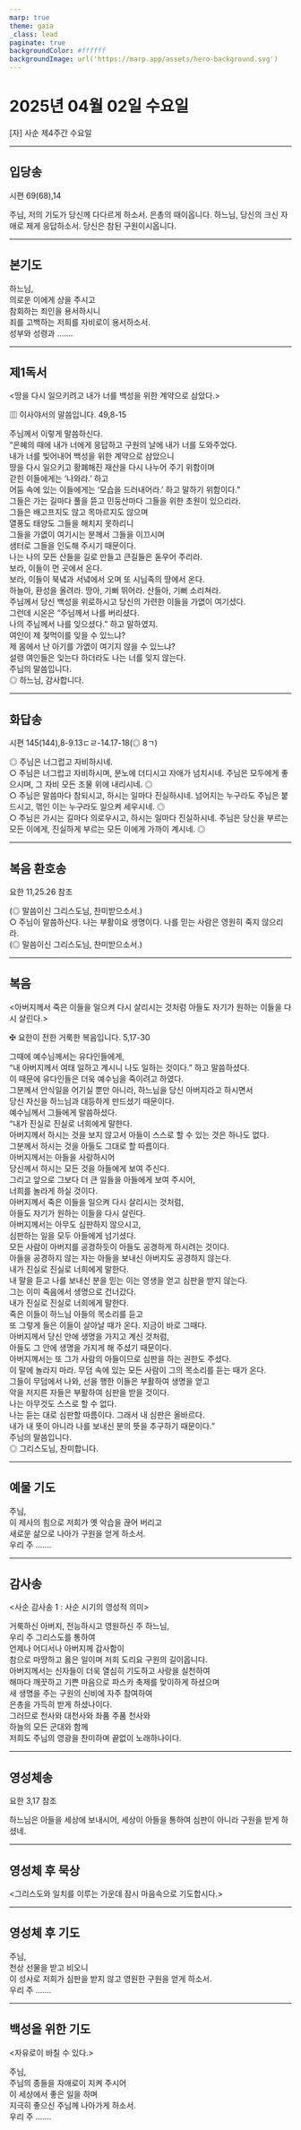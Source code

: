 ```yaml
---
marp: true
theme: gaia
_class: lead
paginate: true
backgroundColor: #ffffff
backgroundImage: url('https://marp.app/assets/hero-background.svg')
---
```


# 2025년 04월 02일 수요일

[자] 사순 제4주간 수요일  




---

## 입당송

시편 69(68),14

주님, 저의 기도가 당신께 다다르게 하소서. 은총의 때이옵니다. 하느님, 당신의 크신 자애로 제게 응답하소서. 당신은 참된 구원이시옵니다.  
  


---

## 본기도

하느님,  
의로운 이에게 상을 주시고  
참회하는 죄인을 용서하시니  
죄를 고백하는 저희를 자비로이 용서하소서.  
성부와 성령과 …….  
  


---

## 제1독서

<땅을 다시 일으키려고 내가 너를 백성을 위한 계약으로 삼았다.>

▥ 이사야서의 말씀입니다. 49,8-15

주님께서 이렇게 말씀하신다.  
“은혜의 때에 내가 너에게 응답하고 구원의 날에 내가 너를 도와주었다.  
내가 너를 빚어내어 백성을 위한 계약으로 삼았으니  
땅을 다시 일으키고 황폐해진 재산을 다시 나누어 주기 위함이며  
갇힌 이들에게는 ‘나와라.’ 하고  
어둠 속에 있는 이들에게는 ‘모습을 드러내어라.’ 하고 말하기 위함이다.”  
그들은 가는 길마다 풀을 뜯고 민둥산마다 그들을 위한 초원이 있으리라.  
그들은 배고프지도 않고 목마르지도 않으며  
열풍도 태양도 그들을 해치지 못하리니  
그들을 가엾이 여기시는 분께서 그들을 이끄시며  
샘터로 그들을 인도해 주시기 때문이다.  
나는 나의 모든 산들을 길로 만들고 큰길들은 돋우어 주리라.  
보라, 이들이 먼 곳에서 온다.  
보라, 이들이 북녘과 서녘에서 오며 또 시님족의 땅에서 온다.  
하늘아, 환성을 올려라. 땅아, 기뻐 뛰어라. 산들아, 기뻐 소리쳐라.  
주님께서 당신 백성을 위로하시고 당신의 가련한 이들을 가엾이 여기셨다.  
그런데 시온은 “주님께서 나를 버리셨다.  
나의 주님께서 나를 잊으셨다.” 하고 말하였지.  
여인이 제 젖먹이를 잊을 수 있느냐?  
제 몸에서 난 아기를 가엾이 여기지 않을 수 있느냐?  
설령 여인들은 잊는다 하더라도 나는 너를 잊지 않는다.  
주님의 말씀입니다.  
◎ 하느님, 감사합니다.  
  


---

## 화답송

시편 145(144),8-9.13ㄷㄹ-14.17-18(◎ 8ㄱ)

◎ 주님은 너그럽고 자비하시네.  
○ 주님은 너그럽고 자비하시며, 분노에 더디시고 자애가 넘치시네. 주님은 모두에게 좋으시며, 그 자비 모든 조물 위에 내리시네. ◎  
○ 주님은 말씀마다 참되시고, 하시는 일마다 진실하시네. 넘어지는 누구라도 주님은 붙드시고, 꺾인 이는 누구라도 일으켜 세우시네. ◎  
○ 주님은 가시는 길마다 의로우시고, 하시는 일마다 진실하시네. 주님은 당신을 부르는 모든 이에게, 진실하게 부르는 모든 이에게 가까이 계시네. ◎  
  


---

## 복음 환호송

요한 11,25.26 참조

(◎ 말씀이신 그리스도님, 찬미받으소서.)  
○ 주님이 말씀하신다. 나는 부활이요 생명이다. 나를 믿는 사람은 영원히 죽지 않으리라.  
(◎ 말씀이신 그리스도님, 찬미받으소서.)  
  


---

## 복음

<아버지께서 죽은 이들을 일으켜 다시 살리시는 것처럼 아들도 자기가 원하는 이들을 다시 살린다.>

✠ 요한이 전한 거룩한 복음입니다. 5,17-30

그때에 예수님께서는 유다인들에게,  
“내 아버지께서 여태 일하고 계시니 나도 일하는 것이다.” 하고 말씀하셨다.  
이 때문에 유다인들은 더욱 예수님을 죽이려고 하였다.  
그분께서 안식일을 어기실 뿐만 아니라, 하느님을 당신 아버지라고 하시면서  
당신 자신을 하느님과 대등하게 만드셨기 때문이다.  
예수님께서 그들에게 말씀하셨다.  
“내가 진실로 진실로 너희에게 말한다.  
아버지께서 하시는 것을 보지 않고서 아들이 스스로 할 수 있는 것은 하나도 없다.  
그분께서 하시는 것을 아들도 그대로 할 따름이다.  
아버지께서는 아들을 사랑하시어  
당신께서 하시는 모든 것을 아들에게 보여 주신다.  
그리고 앞으로 그보다 더 큰 일들을 아들에게 보여 주시어,  
너희를 놀라게 하실 것이다.  
아버지께서 죽은 이들을 일으켜 다시 살리시는 것처럼,  
아들도 자기가 원하는 이들을 다시 살린다.  
아버지께서는 아무도 심판하지 않으시고,  
심판하는 일을 모두 아들에게 넘기셨다.  
모든 사람이 아버지를 공경하듯이 아들도 공경하게 하시려는 것이다.  
아들을 공경하지 않는 자는 아들을 보내신 아버지도 공경하지 않는다.  
내가 진실로 진실로 너희에게 말한다.  
내 말을 듣고 나를 보내신 분을 믿는 이는 영생을 얻고 심판을 받지 않는다.  
그는 이미 죽음에서 생명으로 건너갔다.  
내가 진실로 진실로 너희에게 말한다.  
죽은 이들이 하느님 아들의 목소리를 듣고  
또 그렇게 들은 이들이 살아날 때가 온다. 지금이 바로 그때다.  
아버지께서 당신 안에 생명을 가지고 계신 것처럼,  
아들도 그 안에 생명을 가지게 해 주셨기 때문이다.  
아버지께서는 또 그가 사람의 아들이므로 심판을 하는 권한도 주셨다.  
이 말에 놀라지 마라. 무덤 속에 있는 모든 사람이 그의 목소리를 듣는 때가 온다.  
그들이 무덤에서 나와, 선을 행한 이들은 부활하여 생명을 얻고  
악을 저지른 자들은 부활하여 심판을 받을 것이다.  
나는 아무것도 스스로 할 수 없다.  
나는 듣는 대로 심판할 따름이다. 그래서 내 심판은 올바르다.  
내가 내 뜻이 아니라 나를 보내신 분의 뜻을 추구하기 때문이다.”  
주님의 말씀입니다.  
◎ 그리스도님, 찬미합니다.  
  


---

## 예물 기도

주님,  
이 제사의 힘으로 저희가 옛 악습을 끊어 버리고  
새로운 삶으로 나아가 구원을 얻게 하소서.  
우리 주 …….  
  


---

## 감사송

<사순 감사송 1 : 사순 시기의 영성적 의미>

거룩하신 아버지, 전능하시고 영원하신 주 하느님,  
우리 주 그리스도를 통하여  
언제나 어디서나 아버지께 감사함이  
참으로 마땅하고 옳은 일이며 저희 도리요 구원의 길이옵니다.  
아버지께서는 신자들이 더욱 열심히 기도하고 사랑을 실천하여  
해마다 깨끗하고 기쁜 마음으로 파스카 축제를 맞이하게 하셨으며  
새 생명을 주는 구원의 신비에 자주 참여하여  
은총을 가득히 받게 하셨나이다.  
그러므로 천사와 대천사와 좌품 주품 천사와  
하늘의 모든 군대와 함께  
저희도 주님의 영광을 찬미하며 끝없이 노래하나이다.  
  


---

## 영성체송

요한 3,17 참조

하느님은 아들을 세상에 보내시어, 세상이 아들을 통하여 심판이 아니라 구원을 받게 하셨네.  
  


---

## 영성체 후 묵상

<그리스도와 일치를 이루는 가운데 잠시 마음속으로 기도합시다.>  


---

## 영성체 후 기도

주님,  
천상 선물을 받고 비오니  
이 성사로 저희가 심판을 받지 않고 영원한 구원을 얻게 하소서.  
우리 주 …….  
  


---

## 백성을 위한 기도

<자유로이 바칠 수 있다.>

주님,  
주님의 종들을 자애로이 지켜 주시어  
이 세상에서 좋은 일을 하며  
지극히 좋으신 주님께 나아가게 하소서.  
우리 주 …….